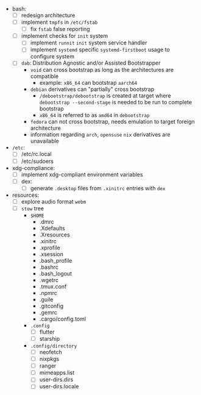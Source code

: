 - bash:
  - [ ] redesign architecture
  - [ ] implement `tmpfs` in `/etc/fstab`
    - [ ] fix `fstab` false reporting
  - [ ] implement checks for `init` system
    - [ ] implement `runnit` `init` system service handler
    - [ ] implement `systemd` specific `systemd-firstboot` usage to configure system
  - [ ] `dab`: Distribution Agnostic and/or Assisted Bootstrapper
    - `void` can cross bootstrap as long as the architectures are compatible
      - example: `x86_64` can bootstrap `aarch64`
    - `debian` derivatives can "partially" cross bootstrap
      - `/debootstrap/debootstrap` is created at target where `debootstrap --second-stage` is needed to be run to complete bootstrap
      - `x86_64` is referred to as `amd64` in `debootstrap`
    - `fedora` can not cross bootstrap, needs emulation to target foreign architecture
    - information regarding `arch`, `opensuse` `nix` derivatives are unavailable
- `/etc`:
  - [ ] /etc/rc.local
  - [ ] /etc/sudoers
- xdg-compliance:
  - [ ] implement xdg-compliant environment variables
  - [ ] dex:
    - [ ] generate `.desktop` files from `.xinitrc` entries with `dex`
- resources:
  - [ ] explore audio format `webm`
  - [ ] `stow` tree
    - `$HOME`
      - .dmrc
      - .Xdefaults
      - .Xresources
      - .xinitrc
      - .xprofile
      - .xsession
      - .bash_profile
      - .bashrc
      - .bash_logout
      - .wgetrc
      - .tmux.conf
      - .npmrc
      - .guile
      - .gitconfig
      - .gemrc
      - .cargo/config.toml
    - `.config`
      - [ ] flutter
      - [ ] starship
    - `.config/directory`
      - [ ] neofetch
      - [ ] nixpkgs
      - [ ] ranger
      - [ ] mimeapps.list
      - [ ] user-dirs.dirs
      - [ ] user-dirs.locale
